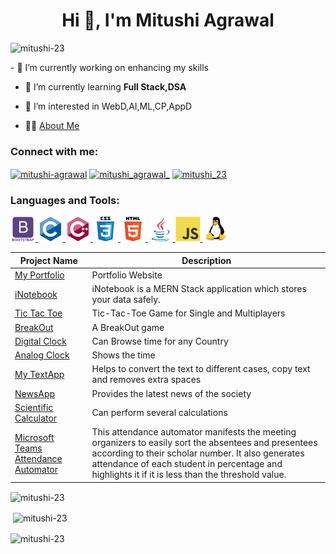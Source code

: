 <h1 align="center">Hi 👋, I'm Mitushi Agrawal</h1>
<p align="left"> <img src="https://komarev.com/ghpvc/?username=mitushi-23&label=Profile%20views&color=0e75b6&style=flat" alt="mitushi-23" /> </p>
- 🔭 I’m currently working on enhancing my skills

- 🌱 I’m currently learning **Full Stack,DSA**

- 👯 I’m interested in WebD,AI,ML,CP,AppD

- 👨‍💻 [About Me](https://mitushi-23.github.io/My-portfolio/)

<h3 align="left">Connect with me:</h3>
<p align="left">
<a href="https://www.linkedin.com/in/mitushi-agrawal-bb75b0210/" target="blank"><img align="center" src="https://raw.githubusercontent.com/rahuldkjain/github-profile-readme-generator/master/src/images/icons/Social/linked-in-alt.svg" alt="mitushi-agrawal" height="30" width="40" /></a>
<a href="https://instagram.com/mitushi_agrawal_" target="blank"><img align="center" src="https://raw.githubusercontent.com/rahuldkjain/github-profile-readme-generator/master/src/images/icons/Social/instagram.svg" alt="mitushi_agrawal_" height="30" width="40" /></a>
<a href="https://www.codechef.com/users/mitushi_23" target="blank"><img align="center" src="https://cdn.jsdelivr.net/npm/simple-icons@3.1.0/icons/codechef.svg" alt="mitushi_23" height="30" width="40" /></a>
</p>

<h3 align="left">Languages and Tools:</h3>
<p align="left"> <a href="https://getbootstrap.com" target="_blank"> <img       src="https://raw.githubusercontent.com/devicons/devicon/master/icons/bootstrap/bootstrap-plain-wordmark.svg" alt="bootstrap" width="40" height="40"/> </a> <a href="https://www.cprogramming.com/" target="_blank"> <img src="https://raw.githubusercontent.com/devicons/devicon/master/icons/c/c-original.svg" alt="c" width="40" height="40"/> </a> <a href="https://www.w3schools.com/cpp/" target="_blank"> <img src="https://raw.githubusercontent.com/devicons/devicon/master/icons/cplusplus/cplusplus-original.svg" alt="cplusplus" width="40" height="40"/> </a> <a href="https://www.w3schools.com/css/" target="_blank"> <img src="https://raw.githubusercontent.com/devicons/devicon/master/icons/css3/css3-original-wordmark.svg" alt="css3" width="40" height="40"/> </a> <a href="https://www.w3.org/html/" target="_blank"> <img src="https://raw.githubusercontent.com/devicons/devicon/master/icons/html5/html5-original-wordmark.svg" alt="html5" width="40" height="40"/> </a> <a href="https://www.java.com" target="_blank"> <img src="https://raw.githubusercontent.com/devicons/devicon/master/icons/java/java-original.svg" alt="java" width="40" height="40"/> </a> <a href="https://developer.mozilla.org/en-US/docs/Web/JavaScript" target="_blank"> <img src="https://raw.githubusercontent.com/devicons/devicon/master/icons/javascript/javascript-original.svg" alt="javascript" width="40" height="40"/> </a> <a href="https://www.linux.org/" target="_blank"> <img src="https://raw.githubusercontent.com/devicons/devicon/master/icons/linux/linux-original.svg" alt="linux" width="40" height="40"/> </a> </p>

| Project Name | Description |
| ------------- | ------------- |
| [My Portfolio](https://mitushi-23.github.io/My-portfolio/)  | Portfolio Website |
| [iNotebook](https://inotebook23.herokuapp.com)  | iNotebook is a MERN Stack application which stores your data safely. |
| [Tic Tac Toe](https://mitushi-23.github.io/Tic-Tac-Toe/)  | Tic-Tac-Toe Game for Single and Multiplayers  |
| [BreakOut](https://mitushi-23.github.io/BreakOut/)  | A BreakOut game  |  
| [Digital Clock](https://digital-timeclock.netlify.app/)  | Can Browse time for any Country |  
| [Analog Clock](https://mitushi-23.github.io/Analog-Clock/)  | Shows the time |  
| [My TextApp](https://mytextapp.netlify.app/) | Helps to convert the text to different cases, copy text and removes extra spaces  |  
| [NewsApp](https://github.com/Mitushi-23/NewsApp) | Provides the latest news of the society |  
| [Scientific Calculator](https://mitushi-23.github.io/Scientific-Calculator/) | Can perform several calculations  |  
| [Microsoft Teams Attendance Automator](https://github.com/Python-ProT/msteams-attendance) | This attendance automator manifests the meeting organizers to easily sort the absentees and presentees according to their scholar number. It also generates attendance of each student in percentage and highlights it if it is less than the threshold value. |  


<p><img align="center"  src="https://github-readme-stats.vercel.app/api/top-langs?username=mitushi-23&show_icons=true&locale=en&layout=compact&theme=dark" alt="mitushi-23" /></p>


<p>&nbsp;<img align="center" src="https://github-readme-stats.vercel.app/api?username=mitushi-23&show_icons=true&locale=en&theme=dark" alt="mitushi-23" /></p>


<p><img align="center" src="https://github-readme-streak-stats.herokuapp.com/?user=mitushi-23&theme=dark" alt="mitushi-23" /></p>







